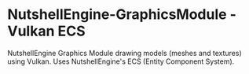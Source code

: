 # NutshellEngine-GraphicsModule - Vulkan ECS

NutshellEngine Graphics Module drawing models (meshes and textures) using Vulkan. Uses NutshellEngine's ECS (Entity Component System).